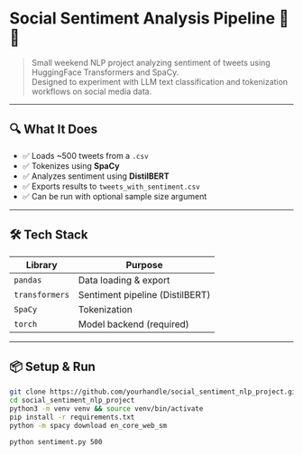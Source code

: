 # Social Sentiment Analysis Pipeline 🧠💬

> Small weekend NLP project analyzing sentiment of tweets using HuggingFace Transformers and SpaCy.  
> Designed to experiment with LLM text classification and tokenization workflows on social media data.

---

## 🔍 What It Does

- ✅ Loads ~500 tweets from a `.csv`
- ✅ Tokenizes using **SpaCy**
- ✅ Analyzes sentiment using **DistilBERT**
- ✅ Exports results to `tweets_with_sentiment.csv`
- ✅ Can be run with optional sample size argument

---

## 🛠️ Tech Stack

| Library         | Purpose                     |
|------------------|-----------------------------|
| `pandas`         | Data loading & export        |
| `transformers`   | Sentiment pipeline (DistilBERT) |
| `SpaCy`          | Tokenization                |
| `torch`          | Model backend (required)     |

---

## 📦 Setup & Run

```bash
git clone https://github.com/yourhandle/social_sentiment_nlp_project.git
cd social_sentiment_nlp_project
python3 -m venv venv && source venv/bin/activate
pip install -r requirements.txt
python -m spacy download en_core_web_sm

python sentiment.py 500
